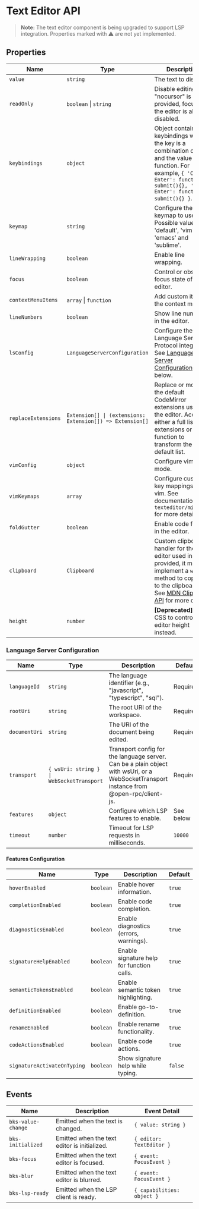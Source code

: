 # Text Editor API

> **Note:** The text editor component is being upgraded to support LSP integration. Properties marked with ⚠️ are not yet implemented.

## Properties

| Name                | Type                                                      | Description                                                                                                                                                                                                                               | Default     | Status |
| ------------------- | --------------------------------------------------------- | ----------------------------------------------------------------------------------------------------------------------------------------------------------------------------------------------------------------------------------------- | ----------- | ------ |
| `value`             | `string`                                                  | The text to display.                                                                                                                                                                                                                      | `''`        | ✅     |
| `readOnly`          | `boolean` \| `string`                                     | Disable editing. If "nocursor" is provided, focusing the editor is also disabled.                                                                                                                                                         | `false`     | ✅     |
| `keybindings`       | `object`                                                  | Object containing keybindings where the key is a combination of keys and the value is a function. For example, `{ 'Ctrl-Enter': function submit(){}, 'Cmd-Enter': function submit(){} }`.                                                 | `undefined` | ✅     |
| `keymap`            | `string`                                                  | Configure the keymap to use. Possible values are 'default', 'vim', 'emacs' and 'sublime'.                                                                                                                                                 | `default`   | ✅     |
| `lineWrapping`      | `boolean`                                                 | Enable line wrapping.                                                                                                                                                                                                                     | `false`     | ✅     |
| `focus`             | `boolean`                                                 | Control or observe focus state of the editor.                                                                                                                                                                                             | `false`     | ✅     |
| `contextMenuItems`  | `array` \| `function`                                     | Add custom items to the context menu.                                                                                                                                                                                                     | `undefined` | ✅     |
| `lineNumbers`       | `boolean`                                                 | Show line numbers in the editor.                                                                                                                                                                                                          | `true`      | ✅     |
| `lsConfig`          | `LanguageServerConfiguration`                             | Configure the Language Server Protocol integration. See [Language Server Configuration](#language-server-configuration) below.                                                                                                            | `undefined` | ✅     |
| `replaceExtensions` | `Extension[] \| (extensions: Extension[]) => Extension[]` | Replace or modify the default CodeMirror extensions used by the editor. Accepts either a full list of extensions or a function to transform the default list.                                                                             | `undefined` | ✅     |
| `vimConfig`         | `object`                                                  | Configure vim mode.                                                                                                                                                                                                                       | `undefined` | ⚠️     |
| `vimKeymaps`        | `array`                                                   | Configure custom key mappings in vim. See documentation in `texteditor/mixin.ts` for more details.                                                                                                                                        | `undefined` | ⚠️     |
| `foldGutter`        | `boolean`                                                 | Enable code folding in the editor.                                                                                                                                                                                                        | `false`     | ⚠️     |
| `clipboard`         | `Clipboard`                                               | Custom clipboard handler for the editor used in vim. If provided, it must implement a `write` method to copy text to the clipboard. See [MDN Clipboard API](https://developer.mozilla.org/en-US/docs/Web/API/Clipboard) for more details. | `undefined` | ⚠️     |
| `height`            | `number`                                                  | **[Deprecated]** Use CSS to control the editor height instead.                                                                                                                                                                            | `undefined` | ❌     |

<!-- Not sure if autofocus should be here, see https://github.com/beekeeper-studio/beekeeper-studio/issues/3051 -->
<!-- | `autoFocus`         | `boolean`                                                 | Automatically focus the editor when it regains window focus after blur.                                                                                                                                                                   | `false`     | ⚠️     | -->

### Language Server Configuration

| Name              | Type                                      | Description                                                                                                                            | Default   |
| ----------------- | ----------------------------------------- | -------------------------------------------------------------------------------------------------------------------------------------- | --------- |
| `languageId`      | `string`                                  | The language identifier (e.g., "javascript", "typescript", "sql").                                                                     | Required  |
| `rootUri`         | `string`                                  | The root URI of the workspace.                                                                                                         | Required  |
| `documentUri`     | `string`                                  | The URI of the document being edited.                                                                                                  | Required  |
| `transport`       | `{ wsUri: string } \| WebSocketTransport` | Transport config for the language server. Can be a plain object with wsUri, or a WebSocketTransport instance from @open-rpc/client-js. | Required  |
| `features`        | `object`                                  | Configure which LSP features to enable.                                                                                                | See below |
| `timeout`         | `number`                                  | Timeout for LSP requests in milliseconds.                                                                                              | `10000`   |

#### Features Configuration

| Name                        | Type      | Description                               | Default |
| --------------------------- | --------- | ----------------------------------------- | ------- |
| `hoverEnabled`              | `boolean` | Enable hover information.                 | `true`  |
| `completionEnabled`         | `boolean` | Enable code completion.                   | `true`  |
| `diagnosticsEnabled`        | `boolean` | Enable diagnostics (errors, warnings).    | `true`  |
| `signatureHelpEnabled`      | `boolean` | Enable signature help for function calls. | `true`  |
| `semanticTokensEnabled`     | `boolean` | Enable semantic token highlighting.       | `true`  |
| `definitionEnabled`         | `boolean` | Enable go-to-definition.                  | `true`  |
| `renameEnabled`             | `boolean` | Enable rename functionality.              | `true`  |
| `codeActionsEnabled`        | `boolean` | Enable code actions.                      | `true`  |
| `signatureActivateOnTyping` | `boolean` | Show signature help while typing.         | `false` |

## Events

| Name               | Description                                  | Event Detail               |
| ------------------ | -------------------------------------------- | -------------------------- |
| `bks-value-change` | Emitted when the text is changed.            | `{ value: string }`        |
| `bks-initialized`  | Emitted when the text editor is initialized. | `{ editor: TextEditor }`   |
| `bks-focus`        | Emitted when the text editor is focused.     | `{ event: FocusEvent }`    |
| `bks-blur`         | Emitted when the text editor is blurred.     | `{ event: FocusEvent }`    |
| `bks-lsp-ready`    | Emitted when the LSP client is ready.        | `{ capabilities: object }` |
